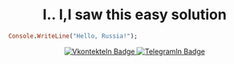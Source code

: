 <div align="center"><h1>I.. I,I saw this easy solution</h1></div>

```Ruby
Console.WriteLine("Hello, Russia!");
```


<div id="badges" align="center">
  <a href="VKONTEKTE">
    <img src="https://img.shields.io/badge/LinkedIn-blue?style=for-the-badge&logo=linkedin&logoColor=white" alt="VkontekteIn Badge"/>
  </a>
  <a href="Telegram">
    <img src="https://img.shields.io/badge/Telegram-2CA5E0?style=for-the-badge&logo=telegram&logoColor=white" alt="TelegramIn Badge"/>
  </a>
</div>
<div id="peoples" align="center">
<img src="https://img.shields.io/static/v1?label=Profile%20views&message=123&color=blue" alt=""/>
</div>


